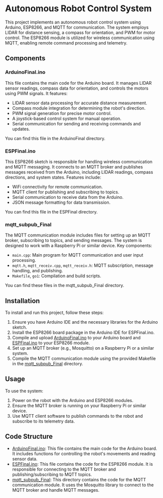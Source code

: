 # Autonomous Robot Control System

This project implements an autonomous robot control system using Arduino, ESP8266, and MQTT for communication. The system employs LIDAR for distance sensing, a compass for orientation, and PWM for motor control. The ESP8266 module is utilized for wireless communication using MQTT, enabling remote command processing and telemetry.

## Components

### ArduinoFinal.ino

This file contains the main code for the Arduino board. It manages LIDAR sensor readings, compass data for orientation, and controls the motors using PWM signals. It features:

- LIDAR sensor data processing for accurate distance measurement.
- Compass module integration for determining the robot's direction.
- PWM signal generation for precise motor control.
- A joystick-based control system for manual operation.
- Serial communication for sending and receiving commands and updates.

You can find this file in the ArduinoFinal directory.

### ESPFinal.ino

This ESP8266 sketch is responsible for handling wireless communication and MQTT messaging. It connects to an MQTT broker and publishes messages received from the Arduino, including LIDAR readings, compass directions, and system states. Features include:

- WiFi connectivity for remote communication.
- MQTT client for publishing and subscribing to topics.
- Serial communication to receive data from the Arduino.
- JSON message formatting for data transmission.

You can find this file in the ESPFinal directory.

### mqtt_subpub_Final

The MQTT communication module includes files for setting up an MQTT broker, subscribing to topics, and sending messages. The system is designed to work with a Raspberry Pi or similar device. Key components:

- `main.cpp`: Main program for MQTT communication and user input processing.
- `mqtt.h`, `mqtt_receiv.cpp`, `mqtt_receiv.h`: MQTT subscription, message handling, and publishing.
- `Makefile`, `go1`: Compilation and build scripts.

You can find these files in the mqtt_subpub_Final directory.

## Installation

To install and run this project, follow these steps:

1. Ensure you have Arduino IDE and the necessary libraries for the Arduino sketch.
2. Install the ESP8266 board package in the Arduino IDE for ESPFinal.ino.
3. Compile and upload [ArduinoFinal.ino](ArduinoFinal/ArduinoFinal.ino) to your Arduino board and [ESPFinal.ino](ESPFinal/ESPFinal.ino) to your ESP8266 module.
4. Set up an MQTT broker (e.g., Mosquitto) on a Raspberry Pi or a similar system.
5. Compile the MQTT communication module using the provided Makefile in the [mqtt_subpub_Final](mqtt_subpub_Final) directory.

## Usage

To use the system:

1. Power on the robot with the Arduino and ESP8266 modules.
2. Ensure the MQTT broker is running on your Raspberry Pi or similar device.
3. Use MQTT client software to publish commands to the robot and subscribe to its telemetry data.

## Code Structure

- [ArduinoFinal.ino](ArduinoFinal/ArduinoFinal.ino): This file contains the main code for the Arduino board. It includes functions for controlling the robot's movements and reading sensor data.
- [ESPFinal.ino](ESPFinal/ESPFinal.ino): This file contains the code for the ESP8266 module. It is responsible for connecting to the MQTT broker and publishing/subscribing to MQTT topics.
- [mqtt_subpub_Final](mqtt_subpub_Final): This directory contains the code for the MQTT communication module. It uses the Mosquitto library to connect to the MQTT broker and handle MQTT messages.
